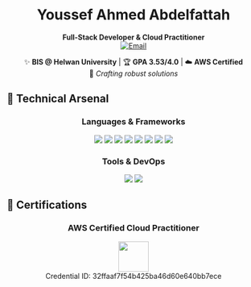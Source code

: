 <div align="center">
  
# Youssef Ahmed Abdelfattah  
**Full-Stack Developer & Cloud Practitioner**  
[![Email](https://img.shields.io/badge/📧_Email-youssefahmedabdelfattah@outlook.com-FF69B4?style=for-the-badge&logo=microsoft-outlook)](mailto:youssefahmedabdelfattah@outlook.com)

✨ **BIS @ Helwan University** | 🏆 **GPA 3.53/4.0** | ☁️ **AWS Certified**  
🚀 *Crafting robust solutions*  

</div>


## 🚀 **Technical Arsenal**
<div align="center">

### **Languages & Frameworks**
<p>
  <img src="https://img.shields.io/badge/C%23-239120?logo=c-sharp&logoColor=white&style=for-the-badge&logoWidth=30" />
  <img src="https://img.shields.io/badge/C++-00599C?logo=c%2B%2B&logoColor=white&style=for-the-badge" />
  <img src="https://img.shields.io/badge/.NET-512BD4?logo=dotnet&logoColor=white&style=for-the-badge" />
  <img src="https://img.shields.io/badge/Blazor-592C8C?logo=blazor&logoColor=white&style=for-the-badge" />
  <img src="https://img.shields.io/badge/Angular-DD0031?logo=angular&logoColor=white&style=for-the-badge" />
  <img src="https://img.shields.io/badge/HTML5-E34F26?logo=html5&logoColor=white&style=for-the-badge" />
  <img src="https://img.shields.io/badge/CSS3-1572B6?logo=css3&logoColor=white&style=for-the-badge" />
  <img src="https://img.shields.io/badge/SQL_Server-CC2927?logo=microsoft-sql-server&logoColor=white&style=for-the-badge" />
</p>

### **Tools & DevOps**
<p>
  <img src="https://img.shields.io/badge/AWS-232F3E?logo=amazon-aws&logoColor=white&style=for-the-badge" />
  <img src="https://img.shields.io/badge/Git-F05032?logo=git&logoColor=white&style=for-the-badge" />
</p>
</div>


## 📜 **Certifications**  
<div align="center">

  ### **AWS Certified Cloud Practitioner**
  <p>
      <img src="https://img.icons8.com/color/48/000000/amazon-web-services.png" width="60"/><br>  
      Credential ID: 32ffaaf7f54b425ba46d60e640bb7ece 
  </p>
</div>
